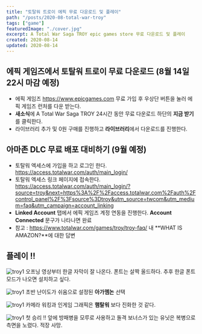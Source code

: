 ```yaml
---
title: "토탈워 트로이 에픽 무료 다운로드 및 플레이"
path: "/posts/2020-08-total-war-troy"
tags: ["game"]
featuredImage: "./cover.jpg"
excerpt: A Total War Saga TROY epic games store 무료 다운로드 및 플레이
created: 2020-08-14
updated: 2020-08-14
---
```


## 에픽 게임즈에서 토탈워 트로이 무료 다운로드 (8월 14일 22시 마감 예정)
- 에픽 게임즈 <https://www.epicgames.com> 무료 가입 후 우상단 버튼을 눌러 에픽 게임즈 런처를 다운 받는다.
- **새소식**에 A Total War Saga TROY 24시간 동안 무료 다운로드 하단의 **지금 받기**를 클릭한다.
- 라이브러리 추가 및 0원 구매를 진행하고 **라이브러리**에서 다운로드를 진행한다.

## 아마존 DLC 무료 배포 대비하기 (9월 예정)
- 토탈워 엑세스에 가입을 하고 로그인 한다. <https://access.totalwar.com/auth/main_login/>
- 토탈워 엑세스 링크 페이지에 접속한다. <https://access.totalwar.com/auth/main_login/?source=troy&next=https%3A%2F%2Faccess.totalwar.com%2Fauth%2Fcontrol_panel%2F%3Fsource%3Dtroy&utm_source=twcom&utm_medium=faq&utm_campaign=account_linking>
- **Linked Account** 탭에서 에픽 게임즈 계정 연동을 진행한다. **Account Connected** 문구가 나타나면 완료
- 참고 : <https://www.totalwar.com/games/troy/troy-faq/> 내 **WHAT IS AMAZON?**에 대한 답변

## 플레이 !!
![troy1](https://i.ibb.co/tmS3PDf/2020-08-14-01-37.png)
오프닝 영상부터 한글 자막이 잘 나온다. 폰트는 살짝 올드하다. 추후 한글 폰트 모드가 나오면 설치하고 싶다.

![troy1](https://i.ibb.co/F4v68fD/2020-08-14-01-39.png)
초반 난이도가 쉬움으로 설정된 **아가멤논** 선택

![troy1](https://i.ibb.co/0JYrhF4/2020-08-14-01-41.png)
카메라 워킹과 인게임 그래픽은 **햄탈워** 보다 진화한 것 같다.

![troy1](https://i.ibb.co/Fm6HW63/2020-08-14-01-59.png)
첫 승리 !! 앞에 방패병을 모루로 사용하고 돌격 보너스가 있는 유닛은 복병으로 측면을 노렸다. 적장 사망.